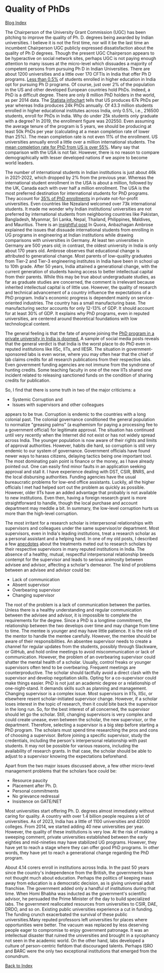 # Quality of PhDs

[Blog Index](../index.md)

The Chairperson of the University Grant Commission (UGC) has been pitching to improve the quality of Ph. D. degrees being awarded by Indian universities. 
I believe it is not the first time, nor will it be the last time an incumbent Chairperson UGC publicly expressed dissatisfaction about the quality of Ph D
degrees. Though the present UGC Chairperson appears to be hyperactive on social network sites, perhaps UGC is not paying enough attention to many issues at 
the micro-level which dissuades a majority of competent persons from pursuing Ph D in Indian Universities. There are about 1200 universities and a little 
over 170 CFTIs in India that offer Ph D programs. [Less than 0.5%](https://opportunities-insight.britishcouncil.org/short-articles/news/india-releases-updated-higher-education-statistics) of 
students enrolled in higher education in India opt for pursuing Ph D programs. Of course, just over 2% of the population in the US and other developed European
countries hold PhDs. Indeed, a PhD is a difficult degree. There are only 8 million PhD holders in the world, as per 2014 data. The [Statista 
infochart](https://www.statista.com/chart/7272/the-countries-with-the-most-doctoral-graduates/) tells that US produces 67k PhDs per year whereas
India produces 24k PhDs annually. Of 43.3 million students enrolled in higher educational institutes across India, only 0.5%, i.e., 216500 students, enroll
for PhDs in India. Why do under 25k students only graduate with a degree? In 2019, the enrollment figure was 202550. Even assuming the average tenure of the
program is 5 years, we should be producing at least 50k PhDs per year (calculating at a mean completion rate of lower than 25%). The mean completion
rate is not even 11% of the enrollment. US universities annually enroll a little over a million international students. The [mean completion rate for PhD from
US is over 55%](https://www.apa.org/gradpsych/2008/11/phd). Many say that comparison with the USA is not fair. However, there is no reason to compare 
demographically with lesser developed nations if we aspire to become world leaders. 


The number of international students in Indian institutions is just about 46k in 2021-2022, which dropped by 2% from the previous year. Whereas the 
international student enrollment in the USA is about a million, followed by the UK, Canada each with over half a million enrollment. The USA is the
most preferred destination for international students for PhD programs. They account for [35% of PhD enrollments](https://monitor.icef.com/2023/10/further-growth-in-international-enrolment-in-us-graduate-programmes/) 
in private not-for-profit universities. Even countries like Nzealand welcomed over 73k international students. It made me wonder why Indian institutions/
universities are not preferred by international students from neighboring countries like Pakistan, Bangladesh, Myanmar, Sri Lanka, Nepal, Thailand, Philippines, 
Maldives, and Mauritius. There is an [insightful post](https://www.quora.com/Why-did-the-Indian-education-system-fail-compared-to-the-global-universities-and-colleges) 
In Quora, Anbazhagan Ambrose explained the issues that dissuade international students from enrolling in UG programs in engineering at Indian institutions while
drawing comparisons with universities in Germany. At least ten universities in Germany are 500 years old; in contrast, the oldest university in India is only 
about 170 years old. Ambrose observes that educational change is attributed to generational change. Most parents of low-quality graduates
from Tier-2 and Tier-3 engineering institutes in India have been in school up to 10th grade. After 50 years, India attained a generational change, with
the current generation of students having access to better intellectual capital from their parents. While this may be true about undergraduate studies, as
far as graduate studies are concerned, the comment is irrelevant because inherited intellectual capital is of little use. However, the quality of
research and technical advancement of a country influence the expectations of a PhD program. India's economic progress is dependent mainly on
service-oriented industries. The country has a small manufacturing base. The manufacturing sector accounts for only 12-13% of GDP. It should
account for at least 30% of GDP. It explains why PhD programs, even in reputed universities, are centered around theoretical foundations with low technological
content. 

The general feeling is that the fate of anyone joining the [PhD program in a private university in India is doomed.](https://www.moneylife.in/article/doing-phd-in-india-think-thrice/52923.html)
A sample of social media posts reveals that the general verdict is that India is the worst place to do PhD even in reputed institutions like IISc, IITs, and 
IIESR. The situation in government-sponsored labs is even worse, where you may often hear that the chief of lab claims credits for all research publications 
from their respective labs. Even government funding agencies are not immune from the syndrome of hunting credits. Some teaching faculty in one of the new IITs 
shared one incident related to releasing sanctioned funds on the condition of sharing credits for publication.

So, I find that there is some truth in two of the major criticisms: a
- Systemic Corruption and
- Issues with supervisors and other colleagues

appears to be true. Corruption is endemic to the countries with a long colonial past. The colonial governance conditioned the general 
population to normalize "greasing palms" (a euphemism for paying a processing fee to a government official) for legitimate approval. The situation has continued 
until very recently when the Internet did not exist or has not widely spread across India. The younger population is now aware of their rights and 
limits of approval authorities. However, habits die hard, so corruption is still very endemic to our system of governance. Government officials have
found newer ways to harass citizens, delaying tactics being one important tool. The most dominating pain point is finance or the money, as I have 
already pointed out. One can easily find minor faults in an application seeking approval and stall it. I have experience dealing with DST, CSIR, BNRS,
and the local disbursing authorities. Funding agencies have the usual bureaucratic problems for low-end office assistants. Luckily, all the higher officials I met
had helped sort out the problem as quickly as possible. However, older IITs have an added advantage that probably is not available to new
institutions. Even then, having a foreign research grant is more straightforward to handle, though the local purchase and account department may meddle a bit. 
In summary, the low-level corruption hurts us more than the high-level corruption.

The most irritant for a research scholar is interpersonal relationships with supervisors and colleagues under the same supervisor/or department. 
Most supervisors, even in India's leading institutions, treat a research scholar as a personal assistant and a helping hand. In one of my old posts, I 
described a few [anecdotes](Topics/PhDstudents.md) about the treatments meted out to research scholars by their respective supervisors in many 
reputed institutions in India. The absence of a healthy, mutual, respectful interpersonal relationship breeds contempt for the supervisor and leads to 
serious animosity between advisee and advisor, affecting a scholar's demeanor. The kind of problems between an advisee and advisor could be:
- Lack of communication
- Absent supervisor
- Overbearing supervisor
- Changing supervisor

The root of the problem is a lack of communication between the parties. Unless there is a healthy understanding and regular communication between the advisee 
and advisor, it is impossible to complete the requirements for the degree. Since a PhD is a longtime commitment, the relationship between the two develops over 
time and may change from time to time. The mentee is younger and may have little patience. It is the role of the mentor to handle the mentee carefully. However, 
the mentee should be aware of their responsibilities. An absentee supervisor needs to create a channel for regular updates from the students, possibly 
through Slackware, or GitHub, and hold online meetings to avoid miscommunication or lack of communication. However, the problem of an overbearing supervisor 
could shatter the mental health of a scholar. Usually, control freaks or younger supervisors often tend to be overbearing. Frequent meetings are 
counterproductive. The scholar should tactfully avoid a direct clash with the supervisor and develop negotiation skills. Opting for a co-supervisor could make 
things easier. PhD is not just an academic degree or a relationship of one-night-stand. It demands skills such as planning and management. 
Changing supervisor is a complex issue. Most supervisors in IITs, IISc, or elsewhere resent scholar-initiated supervisor change. However, if a scholar 
loses interest in the topic of research, then it could bite back the supervisor in the long run. So, for the best interest of all concerned, the supervisor 
should let go the scholar. Still, changing supervisors is very complex and could create unease, even between the scholar, the new supervisor, or 
the department. Therefore, selecting a supervisor is a big step before starting a PhD program. The scholars must spend time
researching the pros and cons of choosing a supervisor. Before joining a specific supervisor, study the credentials, including the person's interpersonal 
relationship with past students. It may not be possible for various reasons, including the availability of research grants. In that case, the scholar 
should be able to adjust to a supervisor knowing the expectations beforehand.

Apart from the two major issues discussed above, a few other micro-level management problems that the scholars face could be:
- Resource paucity 
- Placement after Ph. D.
- Personal commitments
- No grievance redressal
- Insistence on GATE/NET 

Most universities start offering Ph. D. degrees almost immediately without caring for quality. A country with over 1.4 billion
people requires a lot of universities. As of 2023, India has a little of 1100 universities and 42000 colleges. From 2014, we started adding 40 
new universities per year. However, the quality of these institutions is very low. At the risk of making a sweeping comment, private universities
established between the early eighties and mid-nineties may have stabilized UG programs. However, they have yet to reach a 
stage where they can offer good PhD programs. In other words, they have yet to reach a generational change regarding the PhD program.

About 4.14 corers enroll in institutions across India. In the past 50 years since the country's independence
from the British, the governments have not thought much about education. Perhaps the politics of keeping mass away from education is a democratic decision, as 
is giving universal adult franchise. The government added only a handful of institutions during that time. When Homi Bhabha was inducted  as the
government's scientific advisor, he persuaded the Prime Minister of the day to build specialized labs. The government reallocated resources from universities
to CSIR, DAE, DRDO, and so on. Existing public universities experience a cut in funding. The funding crunch exacerbated the survival of these public 
universities.Many reputed professors left universities for places where opportunities were better. The vacuum was replaced by less deserving people eager to 
compromise to enjoy government patronage. It was an intellectual disaster that ruined the universities and brought in a sycophancy not
seen in the academic world. On the other hand, labs developed a culture of person-centric fiefdom that discouraged talents. Perhaps ISRO and BARC were the only
two exceptional institutions that emerged from the conundrum. 

[Back to Index](../index.md)
